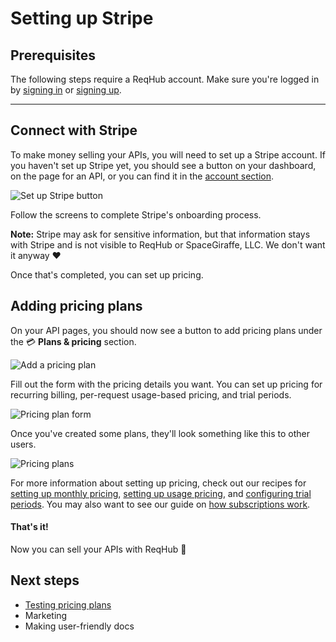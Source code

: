 
# Setting up Stripe

## Prerequisites

The following steps require a ReqHub account. Make sure you're logged in by [signing in](https://reqhub.io/login) or [signing up](https://reqhub.io/create-account).

----

## Connect with Stripe

To make money selling your APIs, you will need to set up a Stripe account.
If you haven't set up Stripe yet, you should see a button on your dashboard, on the page for an API, or you can find it in the [account section](https://dev.reqhub.io/account).

![Set up Stripe button](https://reqhubprod.blob.core.windows.net/public/docs/set-up-stripe.png)

Follow the screens to complete Stripe's onboarding process.

**Note:** Stripe may ask for sensitive information, but that information stays with Stripe and is not visible to ReqHub or SpaceGiraffe, LLC. We don't want it anyway &#x2764;

Once that's completed, you can set up pricing.

## Adding pricing plans

On your API pages, you should now see a button to add pricing plans under the &#x1F4B3; **Plans & pricing** section.

![Add a pricing plan](https://reqhubprod.blob.core.windows.net/public/docs/add-pricing-plan.png)

Fill out the form with the pricing details you want. You can set up pricing for recurring billing, per-request usage-based pricing, and trial periods.

![Pricing plan form](https://reqhubprod.blob.core.windows.net/public/docs/pricing-plan-form.png)

Once you've created some plans, they'll look something like this to other users.

![Pricing plans](https://reqhubprod.blob.core.windows.net/public/docs/pricing-plans.png)

For more information about setting up pricing, check out our recipes for [setting up monthly pricing](/recipes/monthly-pricing.md), [setting up usage pricing](/recipes/usage-pricing.md), and [configuring trial periods](/recipes/usage-pricing.md).
You may also want to see our guide on [how subscriptions work](/guides/how-subscriptions-work).

#### That's it!

Now you can sell your APIs with ReqHub &#x1f389;

## Next steps

* [Testing pricing plans](/recipes/simulating-pricing-plans)
* Marketing
* Making user-friendly docs

